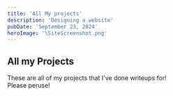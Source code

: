 ```yaml
---
title: 'All My projects'
description: 'Designing a website'
pubDate: 'September 23, 2024'
heroImage: '\SiteScreenshot.png'
---
```


## All my Projects

These are all of my projects that I've done writeups for!\
Please peruse!
